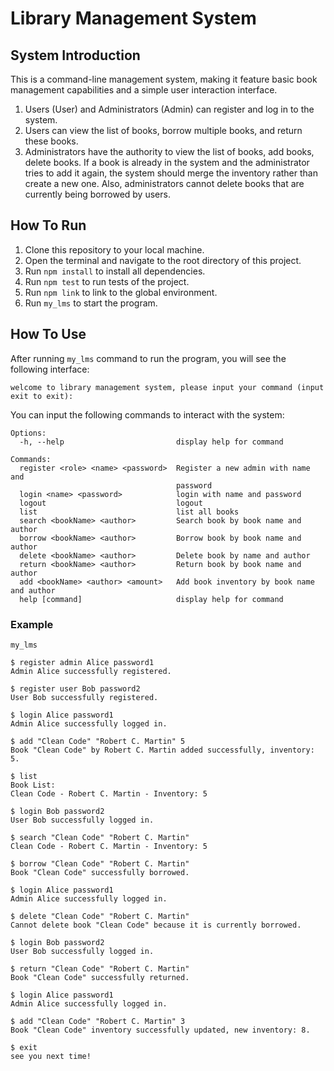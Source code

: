 # Library Management System
## System Introduction
This is a command-line management system, making it feature basic book
management capabilities and a simple user interaction interface.

1. Users (User) and Administrators (Admin) can register and log in to the system.
2. Users can view the list of books, borrow multiple books, and return these books.
3. Administrators have the authority to view the list of books, add books, delete
   books. If a book is already in the system and the administrator tries to add it
   again, the system should merge the inventory rather than create a new one. Also,
   administrators cannot delete books that are currently being borrowed by users.

## How To Run
1. Clone this repository to your local machine.
2. Open the terminal and navigate to the root directory of this project.
3. Run `npm install` to install all dependencies.
4. Run `npm test` to run tests of the project.
5. Run `npm link` to link to the global environment.
6. Run `my_lms` to start the program.

## How To Use
After running `my_lms` command to run the program, you will see the following interface:

```welcome to library management system, please input your command (input exit to exit):```

You can input the following commands to interact with the system:
```shell
Options:
  -h, --help                         display help for command

Commands:
  register <role> <name> <password>  Register a new admin with name and
                                     password
  login <name> <password>            login with name and password
  logout                             logout
  list                               list all books
  search <bookName> <author>         Search book by book name and author
  borrow <bookName> <author>         Borrow book by book name and author
  delete <bookName> <author>         Delete book by name and author
  return <bookName> <author>         Return book by book name and author
  add <bookName> <author> <amount>   Add book inventory by book name and author
  help [command]                     display help for command
```

### Example
```shell
my_lms

$ register admin Alice password1
Admin Alice successfully registered.

$ register user Bob password2
User Bob successfully registered.

$ login Alice password1
Admin Alice successfully logged in.

$ add "Clean Code" "Robert C. Martin" 5
Book "Clean Code" by Robert C. Martin added successfully, inventory: 5.

$ list
Book List:
Clean Code - Robert C. Martin - Inventory: 5

$ login Bob password2
User Bob successfully logged in.

$ search "Clean Code" "Robert C. Martin"
Clean Code - Robert C. Martin - Inventory: 5

$ borrow "Clean Code" "Robert C. Martin"
Book "Clean Code" successfully borrowed.

$ login Alice password1
Admin Alice successfully logged in.

$ delete "Clean Code" "Robert C. Martin"
Cannot delete book "Clean Code" because it is currently borrowed.

$ login Bob password2
User Bob successfully logged in.

$ return "Clean Code" "Robert C. Martin"
Book "Clean Code" successfully returned.

$ login Alice password1
Admin Alice successfully logged in.

$ add "Clean Code" "Robert C. Martin" 3
Book "Clean Code" inventory successfully updated, new inventory: 8.

$ exit
see you next time!
```